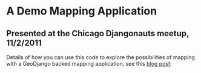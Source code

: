 A Demo Mapping Application
===========================
Presented at the Chicago Djangonauts meetup, 11/2/2011
------------------------------------------------------
Details of how you can use this code to explore the possibilities of mapping with a GeoDjango backed mapping application, see this [blog post](http://www.static-eric.com/2011/10/29/mapping-tools-101-a-few-things-ive-picked-up/): 